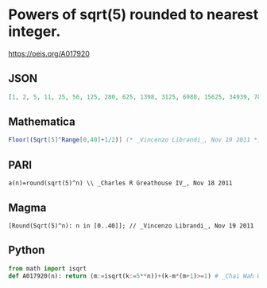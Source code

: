 # Powers of sqrt\(5\) rounded to nearest integer\.
https://oeis.org/A017920
## JSON
```JSON
[1, 2, 5, 11, 25, 56, 125, 280, 625, 1398, 3125, 6988, 15625, 34939, 78125, 174693, 390625, 873464, 1953125, 4367320, 9765625, 21836601, 48828125, 109183007, 244140625, 545915034, 1220703125, 2729575168]
```
## Mathematica
```Mathematica
Floor[(Sqrt[5]^Range[0,40]+1/2)] (* _Vincenzo Librandi_, Nov 19 2011 *)
```
## PARI
```PARI
a(n)=round(sqrt(5)^n) \\ _Charles R Greathouse IV_, Nov 18 2011
```
## Magma
```Magma
[Round(Sqrt(5)^n): n in [0..40]]; // _Vincenzo Librandi_, Nov 19 2011
```
## Python
```Python
from math import isqrt
def A017920(n): return (m:=isqrt(k:=5**n))+(k-m*(m+1)>=1) # _Chai Wah Wu_, Jun 19 2024
```
